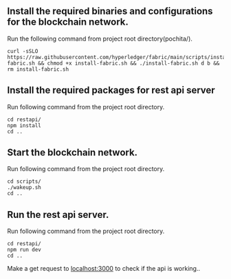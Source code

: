 
## Install the required binaries and configurations for the blockchain network.

Run the following command from project root directory(pochita/).
```
curl -sSLO https://raw.githubusercontent.com/hyperledger/fabric/main/scripts/install-fabric.sh && chmod +x install-fabric.sh && ./install-fabric.sh d b && rm install-fabric.sh
```

## Install the required packages for rest api server

Run following command from the project root directory.
```
cd restapi/
npm install
cd ..
```

## Start the blockchain network.

Run following command from the project root directory.
```
cd scripts/
./wakeup.sh
cd ..
```

## Run the rest api server.

Run following command from the project root directory.
```
cd restapi/
npm run dev
cd ..
```

Make a get request to [localhost:3000](http://localhost:3000) to check if the api is working..